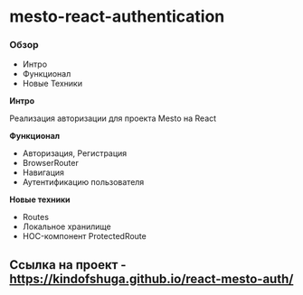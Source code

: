 # mesto-react-authentication

### Обзор
* Интро
* Функционал
* Новые Техники

**Интро**

Реализация авторизации для проекта Mesto на React

**Функционал**
* Авторизация, Регистрация
* BrowserRouter
* Навигация
* Аутентификацию пользователя

**Новые техники**

* Routes
* Локальное хранилище
* HOC-компонент ProtectedRoute

## Ссылка на проект - https://kindofshuga.github.io/react-mesto-auth/